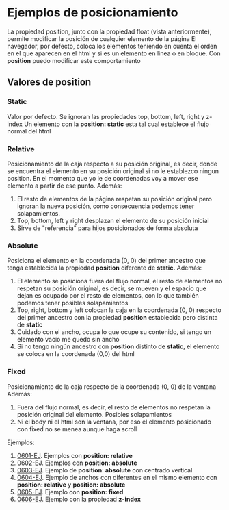 # Ejemplos de posicionamiento
La propiedad position, junto con la propiedad float (vista anteriormente), permite modificar la posición de cualquier elemento de la página
El navegador, por defecto, coloca los elementos teniendo en cuenta el orden en el que aparecen en el html y si es un elemento en linea o en bloque. 
Con **position** puedo modificar este comportamiento
## Valores de position
### Static
Valor por defecto. Se ignoran las propiedades top, bottom, left, right y z-index
Un elemento con la **position: static** esta tal cual establece el flujo normal del html
### Relative
Posicionamiento de la caja respecto a su posición original, es decir, donde se encuentra el elemento en su posición original si no le establezco ningun position. 
En el momento que yo le de coordenadas voy a mover ese elemento a partir de ese punto.
Además:
1. El resto de elementos de la página respetan su posición original pero ignoran la nueva posición, como consecuencia podemos tener solapamientos.
2. Top, bottom, left y right desplazan el elemento de su posición inicial
3. Sirve de "referencia" para hijos posicionados de forma absoluta

### Absolute
Posiciona el elemento en la coordenada (0, 0) del primer ancestro que tenga establecida la propiedad **position** diferente de **static.**
Además:
1. El elemento se posiciona fuera del flujo normal, el resto de elementos no respetan su posición original, es decir, se mueven y el espacio que dejan es ocupado por el resto de elementos, con lo que también podemos tener posibles solapamientos
2. Top, right, bottom y left colocan la caja en la coordenada (0, 0) respecto del primer ancestro con la propiedad **position** establecida pero distinta de **static** 
3. Cuidado con el ancho, ocupa lo que ocupe su contenido, si tengo un elemento vacío me quedo sin ancho
4. Si no tengo ningún ancestro con **position** distinto de **static**, el elemento se coloca en la coordenada (0,0) del html

### Fixed
Posicionamiento de la caja respecto de la coordenada (0, 0) de la ventana
Además:
1. Fuera del flujo normal, es decir, el resto de elementos no respetan la posición original del elemento. Posibles solapamientos
2. Ni el body ni el html son la ventana, por eso el elemento posicionado con fixed no se menea aunque haga scroll

Ejemplos:
1. [0601-EJ](./0601-EJ). Ejemplos con **position: relative**
2. [0602-EJ](./0602-EJ). Ejemplos con **position: absolute**
3. [0603-EJ](./0603-EJ). Ejemplo de **position: absolute** con centrado vertical
4. [0604-EJ](./0604-EJ). Ejemplo de anchos con diferentes en el mismo elemento con **position: relative** y **position: absolute**
5. [0605-EJ](./0605-EJ). Ejemplo con **position: fixed**
6. [0606-EJ](./0606-EJ). Ejemplo con la propiedad **z-index**
